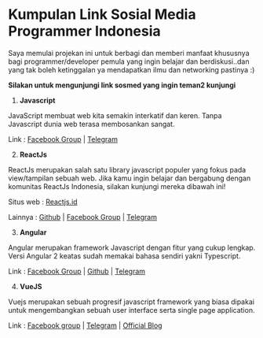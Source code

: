 # Kumpulan Link Sosial Media Programmer Indonesia
Saya memulai projekan ini untuk berbagi dan memberi manfaat khususnya bagi programmer/developer pemula yang ingin belajar dan berdiskusi..dan yang
tak boleh ketinggalan ya mendapatkan ilmu dan networking pastinya :)

**Silakan untuk mengunjungi link sosmed yang ingin teman2 kunjungi** 

1. **Javascript**

JavaScript membuat web kita semakin interkatif dan keren. Tanpa Javascript dunia web terasa membosankan sangat.

Link : [Facebook Group](https://www.facebook.com/groups/sencha.indo.admin/)  |  [Telegram](https://www.t.me/javascriptid/)

2. **ReactJs**

ReactJs merupakan salah satu library javascript populer yang fokus pada view/tampilan sebuah web. Jika kamu ingin belajar dan bergabung dengan 
komunitas ReactJs Indonesia, silakan kunjungi mereka dibawah ini!

Situs web : [Reactjs.id](http://react.id/)

Lainnya : [Github](https://github.com/reactjs-id)  |  [Facebook Group](https://www.facebook.com/groups/442974152553174/)  |  [Telegram](https://www.t.me/react_id/)

3. **Angular**

Angular merupakan framework Javascript dengan fitur yang cukup lengkap. Versi Angular 2 keatas sudah memakai bahasa sendiri yakni Typescript.

Link : [Facebook Group](https://www.facebook.com/groups/462764390497214/)  |  [Github](https://github.com/angular-indonesia)  |  [Telegram](https://www.t.me/AngularID/)

4. **VueJS**

Vuejs merupakan sebuah progresif javascript framework yang biasa dipakai untuk mengembangkan sebuah user interface serta single page application.

Link : [Facebook group](https://www.facebook.com/groups/1675298779418239/) | [Telegram](https://t.me/vuejsid) | [Official Blog](https://vuejs.id)
